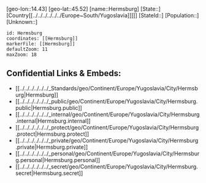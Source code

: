 ﻿---
location: [45.52,14.43]
mapzoom: [7,12] 
mapmarker: city 
type: City
tags:
- geo/City


SpocWebEntityId: 30905
isDeleted: false
confidential: public

---
[geo-lon::14.43]
[geo-lat::45.52]
[name::Hermsburg]
[State::]
[Country[[../../../../../../Europe~South/Yugoslavia]]]]]
[StateId::]
[Population::]
[Unknown::]


```leaflet
id: Hermsburg
coordinates: [[Hermsburg]]
markerFile: [[Hermsburg]]
defaultZoom: 11 
maxZoom: 18
```


## Confidential Links & Embeds: 
- [[../../../../../../_Standards/geo/Continent/Europe/Yugoslavia/City/Hermsburg|Hermsburg]] 
- [[../../../../../../_public/geo/Continent/Europe/Yugoslavia/City/Hermsburg.public|Hermsburg.public]] 
- [[../../../../../../_internal/geo/Continent/Europe/Yugoslavia/City/Hermsburg.internal|Hermsburg.internal]] 
- [[../../../../../../_protect/geo/Continent/Europe/Yugoslavia/City/Hermsburg.protect|Hermsburg.protect]] 
- [[../../../../../../_private/geo/Continent/Europe/Yugoslavia/City/Hermsburg.private|Hermsburg.private]] 
- [[../../../../../../_personal/geo/Continent/Europe/Yugoslavia/City/Hermsburg.personal|Hermsburg.personal]] 
- [[../../../../../../_secret/geo/Continent/Europe/Yugoslavia/City/Hermsburg.secret|Hermsburg.secret]] 
